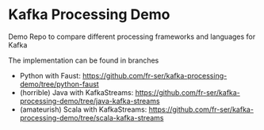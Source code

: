 # Kafka Processing Demo

Demo Repo to compare different processing frameworks and languages for Kafka

The implementation can be found in branches

- Python with Faust: <https://github.com/fr-ser/kafka-processing-demo/tree/python-faust>
- (horrible) Java with KafkaStreams: <https://github.com/fr-ser/kafka-processing-demo/tree/java-kafka-streams>
- (amateurish) Scala with KafkaStreams: <https://github.com/fr-ser/kafka-processing-demo/tree/scala-kafka-streams>
